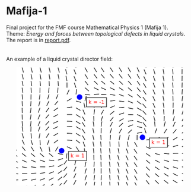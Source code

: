 # Mafija-1
Final project for the FMF course Mathematical Physics 1 (Mafija 1).
<br />
Theme: *Energy and forces between topological defects in liquid crystals*.
<br />
The report is in [report.pdf](https://github.com/gnzasao/Mafija-1/blob/main/report.pdf).
<br />
<br />
<br />
An example of a liquid crystal director field:
<br />
<p align="center">
<img src="https://github.com/gnzasao/Mafija-1/blob/main/orient_tri_11-1_crop.png" alt="LC defects" width="450"/>
</p>
